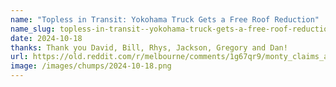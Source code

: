 ```yaml
---
name: "Topless in Transit: Yokohama Truck Gets a Free Roof Reduction"
name_slug: topless-in-transit--yokohama-truck-gets-a-free-roof-reduction
date: 2024-10-18
thanks: Thank you David, Bill, Rhys, Jackson, Gregory and Dan!
url: https://old.reddit.com/r/melbourne/comments/1g67qr9/monty_claims_another_victim/
image: /images/chumps/2024-10-18.png
---
```

